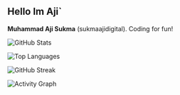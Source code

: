 ## Hello Im Aji`

**Muhammad Aji Sukma** (sukmaajidigital). Coding for fun!

![GitHub Stats](https://github-readme-stats.vercel.app/api?username=sukmaajidigital&show_icons=true&theme=radical&hide_border=true)

![Top Languages](https://github-readme-stats.vercel.app/api/top-langs/?username=sukmaajidigital&layout=compact&theme=radical&hide_border=true)

![GitHub Streak](https://github-readme-streak-stats.herokuapp.com/?user=sukmaajidigital&theme=radical&hide_border=true)

![Activity Graph](https://github-readme-activity-graph.vercel.app/graph?username=sukmaajidigital&theme=redical)


